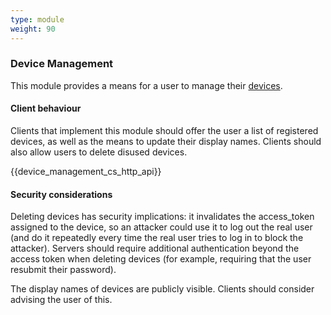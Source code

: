 ```yaml
---
type: module
weight: 90
---
```


### Device Management

This module provides a means for a user to manage their [devices](/#devices).

#### Client behaviour

Clients that implement this module should offer the user a list of
registered devices, as well as the means to update their display names.
Clients should also allow users to delete disused devices.

{{device\_management\_cs\_http\_api}}

#### Security considerations

Deleting devices has security implications: it invalidates the
access\_token assigned to the device, so an attacker could use it to log
out the real user (and do it repeatedly every time the real user tries
to log in to block the attacker). Servers should require additional
authentication beyond the access token when deleting devices (for
example, requiring that the user resubmit their password).

The display names of devices are publicly visible. Clients should
consider advising the user of this.
